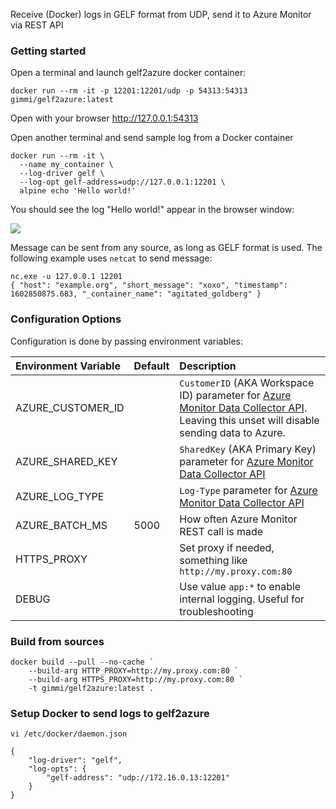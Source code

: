 Receive (Docker) logs in GELF format from UDP, send it to Azure Monitor via REST API

### Getting started

Open a terminal and launch gelf2azure docker container:

```
docker run --rm -it -p 12201:12201/udp -p 54313:54313 gimmi/gelf2azure:latest
```

Open with your browser http://127.0.0.1:54313

Open another terminal and send sample log from a Docker container

```
docker run --rm -it \
  --name my_container \
  --log-driver gelf \
  --log-opt gelf-address=udp://127.0.0.1:12201 \
  alpine echo 'Hello world!'
```

You should see the log "Hello world!" appear in the browser window:

![](https://raw.githubusercontent.com/gimmi/gelf2azure/main/docs/browser.png)

Message can be sent from any source, as long as GELF format is used. The following example uses `netcat` to send message:

```
nc.exe -u 127.0.0.1 12201
{ "host": "example.org", "short_message": "xoxo", "timestamp": 1602850875.683, "_container_name": "agitated_goldberg" }
```

### Configuration Options

Configuration is done by passing environment variables:

| Environment Variable | Default | Description                                                                                                                                 |
|:---------------------|:--------|:--------------------------------------------------------------------------------------------------------------------------------------------|
| AZURE_CUSTOMER_ID    |         | `CustomerID` (AKA Workspace ID) parameter for [Azure Monitor Data Collector API][1]. Leaving this unset will disable sending data to Azure. |
| AZURE_SHARED_KEY     |         | `SharedKey` (AKA Primary Key) parameter for [Azure Monitor Data Collector API][1]                                                           |
| AZURE_LOG_TYPE       |         | `Log-Type` parameter for [Azure Monitor Data Collector API][1]                                                                              |
| AZURE_BATCH_MS       | 5000    | How often Azure Monitor REST call is made                                                                                                   |
| HTTPS_PROXY          |         | Set proxy if needed, something like `http://my.proxy.com:80`                                                                                |
| DEBUG                |         | Use value `app:*` to enable internal logging. Useful for troubleshooting                                                                    |

### Build from sources

```
docker build --pull --no-cache `
    --build-arg HTTP_PROXY=http://my.proxy.com:80 `
    --build-arg HTTPS_PROXY=http://my.proxy.com:80 `
    -t gimmi/gelf2azure:latest .
```

### Setup Docker to send logs to gelf2azure

```
vi /etc/docker/daemon.json

{
    "log-driver": "gelf",
    "log-opts": {
        "gelf-address": "udp://172.16.0.13:12201"
    }
}
```

[1]: https://docs.microsoft.com/en-us/azure/azure-monitor/platform/data-collector-api
